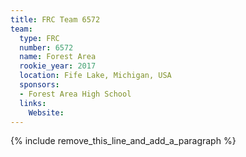 ```yaml
---
title: FRC Team 6572
team:
  type: FRC
  number: 6572
  name: Forest Area
  rookie_year: 2017
  location: Fife Lake, Michigan, USA
  sponsors:
  - Forest Area High School
  links:
    Website:
---
```


{% include remove_this_line_and_add_a_paragraph %}